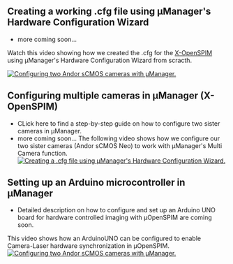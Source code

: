 ## Creating a working .cfg file using µManager's Hardware Configuration Wizard
-   more coming soon...

Watch this video showing how we created the .cfg for the [X-OpenSPIM](/Table_of_parts_X-OpenSPIM) using µManager's Hardware Configuration Wizard from scracth.</br>

<a href="https://openspim.org/videos/SettingUp_MM.mp4" target="_blank" width="400" title="MultiCamera"><img src="https://openspim.org/videos/SettingUp_MM.gif" alt="Configuring two Andor sCMOS cameras with µManager." /></a>

## Configuring multiple cameras in µManager (X-OpenSPIM)
-   CLick here to find a step-by-step guide on how to configure two sister cameras in µManager.
-   more coming soon...
The following video shows how we configure our two sister cameras (Andor sCMOS Neo) to work with µManager's Multi Camera function. </br> 
<a href="https://openspim.org/videos/SettingUp_MultiCamera.mp4" target="_blank" width="400" title="How to create a .cfg file using µManager's Hardware Configuration Wizard"><img src="https://openspim.org/videos/SettingUp_MultiCamera.gif" alt="Creating a .cfg file using µManager's Hardware Configuration Wizard." /></a>

## Setting up an Arduino microcontroller in µManager
-   Detailed description on how to configure and set up an Arduino UNO board for hardware controlled imaging with µOpenSPIM are coming soon.</br>

This video shows how an ArduinoUNO can be configured to enable Camera-Laser hardware synchronization in µOpenSPIM.</br>
<a href="https://openspim.org/videos/SettingUp_ArduinoUNO.mp4" target="_blank" width="400" title="MultiCamera"><img src="https://openspim.org/videos/SettingUp_ArduinoUNO.gif" alt="Configuring two Andor sCMOS cameras with µManager." /></a>